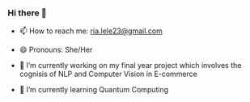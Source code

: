### Hi there 👋

- 📫 How to reach me: ria.lele23@gmail.com
- 😄 Pronouns: She/Her

- 🔭 I’m currently working on my final year project which involves the cognisis of NLP and Computer Vision in E-commerce
- 🌱 I’m currently learning Quantum Computing

<!--
**rialele/rialele** is a ✨ _special_ ✨ repository because its `README.md` (this file) appears on your GitHub profile.

Here are some ideas to get you started:

- 🔭 I’m currently working on my final year project which involves the cognisis of NLP and Computer Vision in E-commerce
- 🌱 I’m currently learning Quantum Computing
- 👯 I’m looking to collaborate on 
- 🤔 I’m looking for help with ...
- 💬 Ask me about ...
- 📫 How to reach me: ria.lele23@gmail.com
- 😄 Pronouns: She/Her
- ⚡ Fun fact: ...
-->
